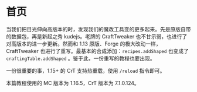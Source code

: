 # 首页

当我们把目光伸向高版本的时，发现我们的魔改工具变的更多起来。先是原版自带的数据包，再是新起之秀 kudejs。老牌的 CraftTweaker 也不甘示弱，也进行了对高版本的进一步更新。然而和 1.13 原版、Forge 的极大改动一样，CraftTweaker 也进行了重写。最基本的合成添加：`recipes.addShaped` 也变成了 `craftingTable.addShaped` 。鉴于此，一份重写的教程也要出现。

一份很重要的事，1.15+ 的 CrT 支持热重载，使用 `/reload` 指令即可。

本篇教程使用的 MC 版本为 1.16.5，CrT 版本为 7.1.0.124。

